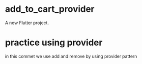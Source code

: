 # add_to_cart_provider

A new Flutter project.

# practice using provider 

in this commet we use add and remove by using provider pattern
